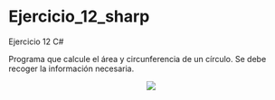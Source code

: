 # Ejercicio_12_sharp
Ejercicio 12 C#

Programa que calcule el área y circunferencia de un círculo. Se debe recoger la
información necesaria.

<p align="center">
  <img src="https://user-images.githubusercontent.com/65538839/139423669-cb30f371-15f5-42fd-a26f-cd7559a9360d.png">
</p>

